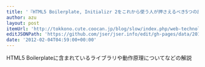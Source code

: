 ```yaml
---
title: '『HTML5 Boilerplate, Initializr 2をこれから使う人が押さえるべき5つの原則 | ゆっくりと…』'
author: azu
layout: post
itemUrl: 'http://tokkono.cute.coocan.jp/blog/slow/index.php/web-technology/5-fundamentals-when-using-h5bp/'
editJSONPath: 'https://github.com/jser/jser.info/edit/gh-pages/data/2012/02/index.json'
date: '2012-02-04T04:59:00+00:00'
---
```

HTML5 Boilerplateに含まれているライブラリや動作原理についてなどの解説
